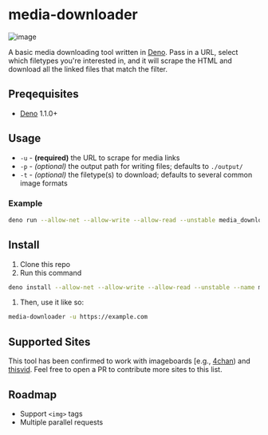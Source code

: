 # media-downloader

![image](https://user-images.githubusercontent.com/16504501/85109233-f58a6300-b24b-11ea-9408-781501f81946.png)

A basic media downloading tool written in [Deno](https://deno.land). Pass in a URL, select which filetypes you're interested in, and it will scrape the HTML and download all the linked files that match the filter.

## Preqequisites

* [Deno](https://deno.land) 1.1.0+

## Usage

- `-u` - **(required)** the URL to scrape for media links
- `-p` - *(optional)* the output path for writing files; defaults to `./output/`
- `-t` - *(optional)* the filetype(s) to download; defaults to several common image formats

### Example

```sh
deno run --allow-net --allow-write --allow-read --unstable media_downloader.ts -t jpg -t png -u https://dribbble.com/shots
```

## Install
1. Clone this repo
1. Run this command
```sh
deno install --allow-net --allow-write --allow-read --unstable --name media-downloader main.ts
```
1. Then, use it like so:
```sh
media-downloader -u https://example.com
```

## Supported Sites

This tool has been confirmed to work with imageboards [e.g., [4chan](https://4chan.org)) and [thisvid](https://thisvid.space). Feel free to open a PR to contribute more sites to this list.

## Roadmap

- Support `<img>` tags
- Multiple parallel requests
